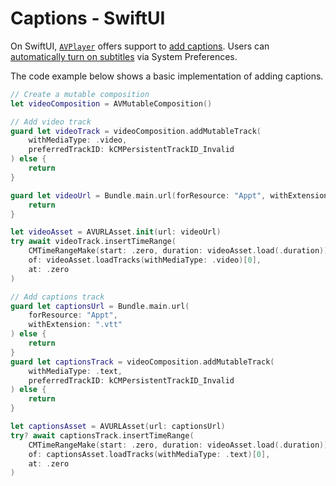 # Captions - SwiftUI

On SwiftUI, [`AVPlayer`](https://developer.apple.com/documentation/avfoundation/avplayer) offers support to [add captions](https://developer.apple.com/documentation/avfoundation/media_playback_and_selection/adding_subtitles_and_alternative_audio_tracks). Users can [automatically turn on subtitles](https://support.apple.com/nl-nl/guide/iphone/iph3e2e23d1/ios) via System Preferences.

The code example below shows a basic implementation of adding captions.

```swift
// Create a mutable composition
let videoComposition = AVMutableComposition()

// Add video track
guard let videoTrack = videoComposition.addMutableTrack(
    withMediaType: .video,
    preferredTrackID: kCMPersistentTrackID_Invalid
) else {
    return
}

guard let videoUrl = Bundle.main.url(forResource: "Appt", withExtension: "mp4") else {
    return
}

let videoAsset = AVURLAsset.init(url: videoUrl)
try await videoTrack.insertTimeRange(
    CMTimeRangeMake(start: .zero, duration: videoAsset.load(.duration)),
    of: videoAsset.loadTracks(withMediaType: .video)[0],
    at: .zero
)

// Add captions track
guard let captionsUrl = Bundle.main.url(
    forResource: "Appt",
    withExtension: ".vtt"
) else {
    return
}
guard let captionsTrack = videoComposition.addMutableTrack(
    withMediaType: .text,
    preferredTrackID: kCMPersistentTrackID_Invalid
) else {
    return
}

let captionsAsset = AVURLAsset(url: captionsUrl)
try? await captionsTrack.insertTimeRange(
    CMTimeRangeMake(start: .zero, duration: videoAsset.load(.duration)),
    of: captionsAsset.loadTracks(withMediaType: .text)[0],
    at: .zero
)
```
